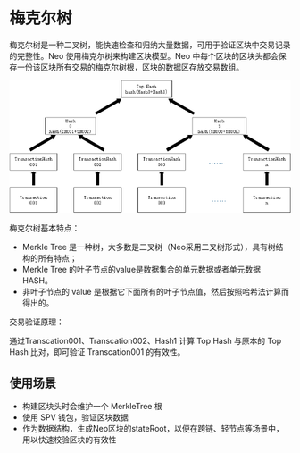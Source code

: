 # 梅克尔树

梅克尔树是一种二叉树，能快速检查和归纳大量数据，可用于验证区块中交易记录的完整性。Neo 使用梅克尔树来构建区块模型。Neo 中每个区块的区块头都会保存一份该区块所有交易的梅克尔树根，区块的数据区存放交易数组。

![](../../images/blockchain/MerkleTree01.png)

梅克尔树基本特点：

- Merkle Tree 是一种树，大多数是二叉树（Neo采用二叉树形式），具有树结构的所有特点；
- Merkle Tree 的叶子节点的value是数据集合的单元数据或者单元数据 HASH。
- 非叶子节点的 value 是根据它下面所有的叶子节点值，然后按照哈希法计算而得出的。

交易验证原理：

通过Transcation001、Transcation002、Hash1 计算 Top Hash 与原本的 Top Hash 比对，即可验证 Transcation001 的有效性。

## 使用场景

- 构建区块头时会维护一个 MerkleTree 根
- 使用 SPV 钱包，验证区块数据
- 作为数据结构，生成Neo区块的stateRoot，以便在跨链、轻节点等场景中， 用以快速校验区块的有效性